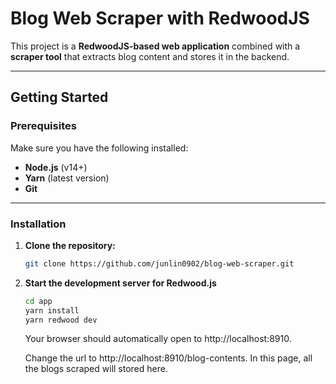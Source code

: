 # Blog Web Scraper with RedwoodJS

This project is a **RedwoodJS-based web application** combined with a **scraper tool** that extracts blog content and stores it in the backend.

---

## Getting Started

### Prerequisites

Make sure you have the following installed:

- **Node.js** (v14+)
- **Yarn** (latest version)
- **Git**

---

### Installation

1. **Clone the repository:**
   ```bash
   git clone https://github.com/junlin0902/blog-web-scraper.git
   ```
2. **Start the development server for Redwood.js**
    ```bash
    cd app
    yarn install
    yarn redwood dev
    ```
    Your browser should automatically open to http://localhost:8910.

    Change the url to http://localhost:8910/blog-contents. In this page, all the blogs scraped will stored here.

    